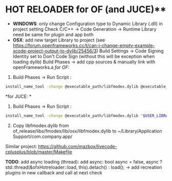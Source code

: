 #  HOT RELOADER for OF (and JUCE)**

-  **WINDOWS**: only change Configuration type to Dynamic Library (.dll) in project setting
Check C/C++ -> Code Generation -> Runtime Library need be same for plugin and app both
-  **OSX**: add new target Library to project (see https://forum.openframeworks.cc/t/can-i-change-empty-example-xcode-project-output-to-dylib/25456/3)
Build Settings -> Code Signing Identity set to Don't Code Sign (without this will be exception when loading dylib)
Build Phases -> add cpp sources & manually link with openFrameworks.a
*for OF:*
1. Build Phases -> Run Script :
```bash
install_name_tool -change @executable_path/libfmodex.dylib @executable_path/../Frameworks/libfmodex.dylib "$TARGET_BUILD_DIR/lib$PRODUCT_NAME.dylib";
```
*for JUCE: *
1. Build Phases -> Run Script :
```bash
install_name_tool -change @executable_path/libfmodex.dylib "$USER_LIBRARY_DIR/Application Support/com.company.app/libfmodex.dylib" "$TARGET_BUILD_DIR/lib$PRODUCT_NAME.dylib";
```
2. Copy libfmodex.dylib from of_release/libs/fmodex/lib/osx/libfmodex.dylib to ~/Library/Application Support/com.company.app/

Similar project: https://github.com/mazbox/livecode-cplusplus/blob/master/Makefile

**TODO**: 
add async loading (thread):
add async: bool async = false, async ? std::thread(&ofxHotreloader::load, this).detach() : load(); -> add recreation plugins in new callback and call at next check


